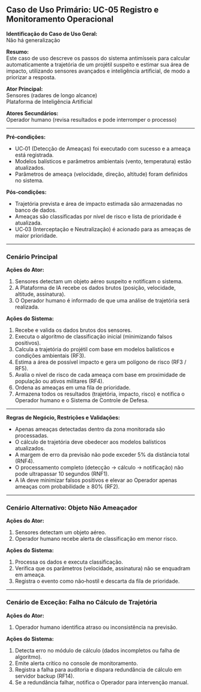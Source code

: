 ## Caso de Uso Primário: UC-05 Registro e Monitoramento Operacional

**Identificação do Caso de Uso Geral:**  
Não há generalização

**Resumo:**  
Este caso de uso descreve os passos do sistema antimísseis para calcular automaticamente a trajetória de um projétil suspeito e estimar sua área de impacto, utilizando sensores avançados e inteligência artificial, de modo a priorizar a resposta.

**Ator Principal:**  
Sensores (radares de longo alcance)  
Plataforma de Inteligência Artificial

**Atores Secundários:**  
Operador humano (revisa resultados e pode interromper o processo)

---

**Pré‑condições:**
* UC‑01 (Detecção de Ameaças) foi executado com sucesso e a ameaça está registrada.  
* Modelos balísticos e parâmetros ambientais (vento, temperatura) estão atualizados.  
* Parâmetros de ameaça (velocidade, direção, altitude) foram definidos no sistema.

**Pós‑condições:**
* Trajetória prevista e área de impacto estimada são armazenadas no banco de dados.  
* Ameaças são classificadas por nível de risco e lista de prioridade é atualizada.  
* UC‑03 (Interceptação e Neutralização) é acionado para as ameaças de maior prioridade.

---

### Cenário Principal

**Ações do Ator:**
1. Sensores detectam um objeto aéreo suspeito e notificam o sistema.  
2. A Plataforma de IA recebe os dados brutos (posição, velocidade, altitude, assinatura).  
3. O Operador humano é informado de que uma análise de trajetória será realizada.

**Ações do Sistema:**
1. Recebe e valida os dados brutos dos sensores.  
2. Executa o algoritmo de classificação inicial (minimizando falsos positivos).  
3. Calcula a trajetória do projétil com base em modelos balísticos e condições ambientais (RF3).  
4. Estima a área de possível impacto e gera um polígono de risco (RF3 / RF5).  
5. Avalia o nível de risco de cada ameaça com base em proximidade de população ou ativos militares (RF4).  
6. Ordena as ameaças em uma fila de prioridade.  
7. Armazena todos os resultados (trajetória, impacto, risco) e notifica o Operador humano e o Sistema de Controle de Defesa.

---

**Regras de Negócio, Restrições e Validações:**
* Apenas ameaças detectadas dentro da zona monitorada são processadas.  
* O cálculo de trajetória deve obedecer aos modelos balísticos atualizados.  
* A margem de erro da previsão não pode exceder 5% da distância total (RNF4).  
* O processamento completo (detecção → cálculo → notificação) não pode ultrapassar 10 segundos (RNF1).  
* A IA deve minimizar falsos positivos e elevar ao Operador apenas ameaças com probabilidade ≥ 80% (RF2).

---

### Cenário Alternativo: Objeto Não Ameaçador

**Ações do Ator:**
1. Sensores detectam um objeto aéreo.  
2. Operador humano recebe alerta de classificação em menor risco.

**Ações do Sistema:**
1. Processa os dados e executa classificação.  
2. Verifica que os parâmetros (velocidade, assinatura) não se enquadram em ameaça.  
3. Registra o evento como não‑hostil e descarta da fila de prioridade.

---

### Cenário de Exceção: Falha no Cálculo de Trajetória

**Ações do Ator:**
1. Operador humano identifica atraso ou inconsistência na previsão.

**Ações do Sistema:**
1. Detecta erro no módulo de cálculo (dados incompletos ou falha de algoritmo).  
2. Emite alerta crítico no console de monitoramento.  
3. Registra a falha para auditoria e dispara redundância de cálculo em servidor backup (RF14).  
4. Se a redundância falhar, notifica o Operador para intervenção manual.

